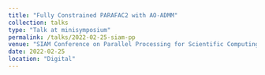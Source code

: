 ```yaml
---
title: "Fully Constrained PARAFAC2 with AO-ADMM"
collection: talks
type: "Talk at minisymposium"
permalink: /talks/2022-02-25-siam-pp
venue: "SIAM Conference on Parallel Processing for Scientific Computing 2022"
date: 2022-02-25
location: "Digital"
---
```

